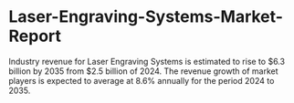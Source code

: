 # Laser-Engraving-Systems-Market-Report
Industry revenue for Laser Engraving Systems is estimated to rise to $6.3 billion by 2035 from $2.5 billion of 2024. The revenue growth of market players is expected to average at 8.6% annually for the period 2024 to 2035.
